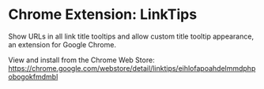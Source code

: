 Chrome Extension: LinkTips
==========================

Show URLs in all link title tooltips and allow custom title tooltip appearance, an extension for Google Chrome.

View and install from the Chrome Web Store: https://chrome.google.com/webstore/detail/linktips/eihlofapoahdelmmdphpobogokfmdmbl
